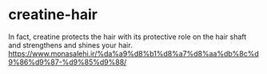 # creatine-hair
In fact, creatine protects the hair with its protective role on the hair shaft and strengthens and shines your hair.
https://www.monasalehi.ir/%da%a9%d8%b1%d8%a7%d8%aa%db%8c%d9%86%d9%87-%d9%85%d9%88/

